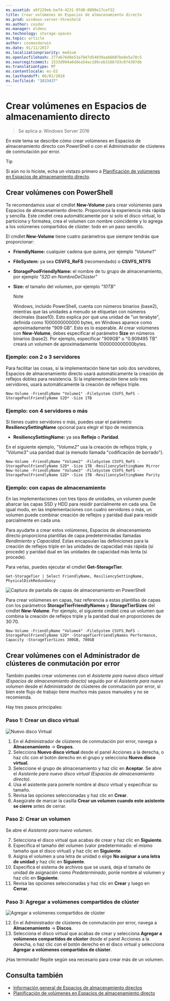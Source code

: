 ```yaml
---
ms.assetid: a9f229eb-bef4-4231-97d0-0899e17cef32
title: Crear volúmenes en Espacios de almacenamiento directo
ms.prod: windows-server-threshold
ms.author: cosdar
ms.manager: eldenc
ms.technology: storage-spaces
ms.topic: article
author: cosmosdarwin
ms.date: 01/11/2017
ms.localizationpriority: medium
ms.openlocfilehash: 277a676d8e53a7847d54039aab6607be8e5a78c5
ms.sourcegitcommit: 1533d994a6ddea54ac189ceb316b7d3c074307db
ms.translationtype: MT
ms.contentlocale: es-ES
ms.lasthandoff: 06/01/2018
ms.locfileid: "1833437"
---
```

# <a name="creating-volumes-in-storage-spaces-direct"></a>Crear volúmenes en Espacios de almacenamiento directo

>Se aplica a: Windows Server 2016

En este tema se describe cómo crear volúmenes en Espacios de almacenamiento directo con PowerShell o con el Administrador de clústeres de conmutación por error.

   >[!TIP]
   >  Si aún no lo hiciste, echa un vistazo primero a [Planificación de volúmenes en Espacios de almacenamiento directo](plan-volumes.md).

## <a name="create-volumes-using-powershell"></a>Crear volúmenes con PowerShell

Te recomendamos usar el cmdlet **New-Volume** para crear volúmenes para Espacios de almacenamiento directo. Proporciona la experiencia más rápida y sencilla. Este cmdlet crea automáticamente por sí solo el disco virtual, lo particiona y formatea, crea el volumen con nombre coincidente y lo agrega a los volúmenes compartidos de clúster: todo en un paso sencillo.

El cmdlet **New-Volume** tiene cuatro parámetros que siempre tendrás que proporcionar:

- **FriendlyName:** cualquier cadena que quiera, por ejemplo *"Volume1"*
- **FileSystem:** ya sea **CSVFS_ReFS** (recomendado) o **CSVFS_NTFS**
- **StoragePoolFriendlyName:** el nombre de tu grupo de almacenamiento, por ejemplo *"S2D en NombreDeClúster"*
- **Size:** el tamaño del volumen, por ejemplo *"10TB"*

   >[!NOTE]
   >  Windows, incluido PowerShell, cuenta con números binarios (base2), mientras que las unidades a menudo se etiquetan con números decimales (base10). Esto explica por qué una unidad de "un terabyte", definida como 1000000000000 bytes, en Windows aparece como aproximadamente "909 GB". Esto es lo esperable. Al crear volúmenes con **New-Volume**, debes especificar el parámetro **Size** en números binarios (base2). Por ejemplo, especificar "909GB" o "0.909495 TB" creará un volumen de aproximadamente 1000000000000bytes.

### <a name="example-with-2-or-3-servers"></a>Ejemplo: con 2 o 3 servidores

Para facilitar las cosas, si la implementación tiene tan solo dos servidores, Espacios de almacenamiento directo usará automáticamente la creación de reflejos dobles para resistencia. Si la implementación tiene solo tres servidores, usará automáticamente la creación de reflejos triple.

```
New-Volume -FriendlyName "Volume1" -FileSystem CSVFS_ReFS -StoragePoolFriendlyName S2D* -Size 1TB
```

### <a name="example-with-4-servers"></a>Ejemplo: con 4 servidores o más

Si tienes cuatro servidores o más, puedes usar el parámetro **ResiliencySettingName** opcional para elegir el tipo de resistencia.

-   **ResiliencySettingName:** ya sea **Reflejo** o **Paridad**.

En el siguiente ejemplo, *"Volume2"* usa la creación de reflejos triple, y *"Volume3"* usa paridad dual (a menudo llamada "codificación de borrado").

```
New-Volume -FriendlyName "Volume2" -FileSystem CSVFS_ReFS -StoragePoolFriendlyName S2D* -Size 1TB -ResiliencySettingName Mirror
New-Volume -FriendlyName "Volume3" -FileSystem CSVFS_ReFS -StoragePoolFriendlyName S2D* -Size 1TB -ResiliencySettingName Parity
```

### <a name="example-using-storage-tiers"></a>Ejemplo: con capas de almacenamiento

En las implementaciones con tres tipos de unidades, un volumen puede abarcar las capas SSD y HDD para residir parcialmente en cada una. De igual modo, en las implementaciones con cuatro servidores o más, un volumen puede combinar creación de reflejos y paridad dual para residir parcialmente en cada una.

Para ayudarte a crear estos volúmenes, Espacios de almacenamiento directo proporciona plantillas de capa predeterminadas llamadas *Rendimiento* y *Capacidad*. Estas encapsulan las definiciones para la creación de reflejos triple en las unidades de capacidad más rápida (si procede) y paridad dual en las unidades de capacidad más lenta (si procede).

Para verlas, puedes ejecutar el cmdlet **Get-StorageTier**.

```
Get-StorageTier | Select FriendlyName, ResiliencySettingName, PhysicalDiskRedundancy
```

![Captura de pantalla de capas de almacenamiento en PowerShell](media/creating-volumes/storage-tiers-screenshot.png)

Para crear volúmenes en capas, haz referencia a estas plantillas de capas con los parámetros **StorageTierFriendlyNames** y **StorageTierSizes** del cmdlet **New-Volume**. Por ejemplo, el siguiente cmdlet crea un volumen que combina la creación de reflejos triple y la paridad dual en proporciones de 30:70.

```
New-Volume -FriendlyName "Volume4" -FileSystem CSVFS_ReFS -StoragePoolFriendlyName S2D* -StorageTierFriendlyNames Performance, Capacity -StorageTierSizes 300GB, 700GB
```

## <a name="create-volumes-using-failover-cluster-manager"></a>Crear volúmenes con el Administrador de clústeres de conmutación por error

También puedes crear volúmenes con el *Asistente para nuevo disco virtual (Espacios de almacenamiento directo)* seguido por el *Asistente para nuevo volumen* desde el Administrador de clústeres de conmutación por error, si bien este flujo de trabajo tiene muchos más pasos manuales y no se recomienda.

Hay tres pasos principales:

### <a name="step-1-create-virtual-disk"></a>Paso 1: Crear un disco virtual

![Nuevo disco Virtual](media/creating-volumes/GUI-Step-1.png)

1. En el Administrador de clústeres de conmutación por error, navega a **Almacenamiento** -> **Grupos**.
2. Selecciona **Nuevo disco virtual** desde el panel Acciones a la derecha, o haz clic con el botón derecho en el grupo y selecciona **Nuevo disco virtual**.
3. Seleccione el grupo de almacenamiento y haz clic en **Aceptar**. Se abre el *Asistente para nuevo disco virtual (Espacios de almacenamiento directo)*.
4. Usa el asistente para ponerle nombre al disco virtual y especificar su tamaño.
5. Revisa las opciones seleccionadas y haz clic en **Crear**.
6. Asegúrate de marcar la casilla **Crear un volumen cuando este asistente se cierre** antes de cerrar.

### <a name="step-2-create-volume"></a>Paso 2: Crear un volumen

Se abre el *Asistente para nuevo volumen*.

7. Selecciona el disco virtual que acabas de crear y haz clic en **Siguiente**.
8. Especifica el tamaño del volumen (valor predeterminado: el mismo tamaño que el disco virtual) y haz clic en **Siguiente**. 
9. Asigna el volumen a una letra de unidad o elige **No asignar a una letra de unidad** y haz clic en **Siguiente**.
10. Especifica el sistema de archivos que se usará, deja el tamaño de unidad de asignación como *Predeterminado*, ponle nombre al volumen y haz clic en **Siguiente**.
11. Revisa las opciones seleccionadas y haz clic en **Crear** y luego en **Cerrar**.

### <a name="step-3-add-to-cluster-shared-volumes"></a>Paso 3: Agregar a volúmenes compartidos de clúster

![Agregar a volúmenes compartidos de clúster](media/creating-volumes/GUI-Step-2.png)

12. En el Administrador de clústeres de conmutación por error, navega a **Almacenamiento** -> **Discos**.
13. Selecciona el disco virtual que acabas de crear y selecciona **Agregar a volúmenes compartidos de clúster** desde el panel Acciones a la derecha, o haz clic con el botón derecho en el disco virtual y selecciona **Agregar a volúmenes compartidos de clúster**.

¡Has terminado! Repite según sea necesario para crear más de un volumen.

## <a name="see-also"></a>Consulta también

- [Información general de Espacios de almacenamiento directos](storage-spaces-direct-overview.md)
- [Planificación de volúmenes en Espacios de almacenamiento directo](plan-volumes.md)
